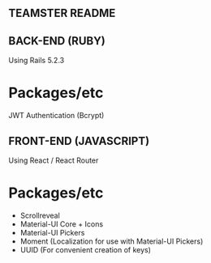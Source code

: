 ## TEAMSTER README

## BACK-END (RUBY)

Using Rails 5.2.3

# Packages/etc

JWT Authentication (Bcrypt)


## FRONT-END (JAVASCRIPT)

Using React / React Router

# Packages/etc

- Scrollreveal
- Material-UI Core + Icons
- Material-UI Pickers
- Moment (Localization for use with Material-UI Pickers)
- UUID (For convenient creation of keys)


